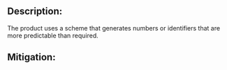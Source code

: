 ## Description:

The product uses a scheme that generates numbers or identifiers that are more predictable than required.



## Mitigation:
